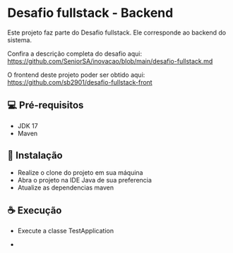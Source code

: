 # Desafio fullstack - Backend

Este projeto faz parte do Desafio fullstack. Ele corresponde ao backend do sistema.

Confira a descrição completa do desafio aqui: https://github.com/SeniorSA/inovacao/blob/main/desafio-fullstack.md

O frontend deste projeto poder ser obtido aqui: https://github.com/sb2901/desafio-fullstack-front

## 💻 Pré-requisitos
- JDK 17
- Maven

## 🚀 Instalação
- Realize o clone do projeto em sua máquina
- Abra o projeto na IDE Java de sua preferencia
- Atualize as dependencias maven
 
## ☕ Execução
- Execute a classe TestApplication

- 
